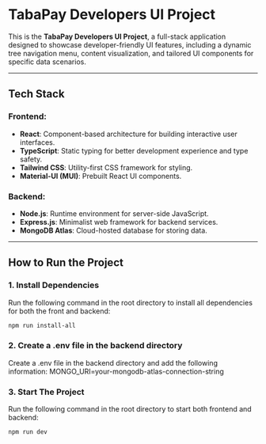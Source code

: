 # TabaPay Developers UI Project

This is the **TabaPay Developers UI Project**, a full-stack application designed to showcase developer-friendly UI features, including a dynamic tree navigation menu, content visualization, and tailored UI components for specific data scenarios.

---

## **Tech Stack**

### **Frontend:**
- **React**: Component-based architecture for building interactive user interfaces.
- **TypeScript**: Static typing for better development experience and type safety.
- **Tailwind CSS**: Utility-first CSS framework for styling.
- **Material-UI (MUI)**: Prebuilt React UI components.

### **Backend:**
- **Node.js**: Runtime environment for server-side JavaScript.
- **Express.js**: Minimalist web framework for backend services.
- **MongoDB Atlas**: Cloud-hosted database for storing data.

---

## **How to Run the Project**

### **1. Install Dependencies**
Run the following command in the root directory to install all dependencies for both the front and backend:

```bash
npm run install-all
```

### **2. Create a .env file in the backend directory**
Create a .env file in the backend directory and add the following information:
MONGO_URI=your-mongodb-atlas-connection-string
  
### **3. Start The Project**
Run the following command in the root directory to start both frontend and backend:

```bash
npm run dev
```
